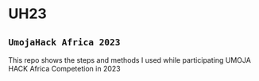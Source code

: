 # UH23
## `UmojaHack Africa 2023`

This repo shows the steps and methods I used while participating UMOJA HACK Africa Competetion in 2023
